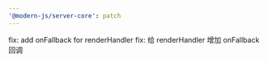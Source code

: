 ```yaml
---
'@modern-js/server-core': patch
---
```


fix: add onFallback for renderHandler
fix: 给 renderHandler 增加 onFallback 回调

